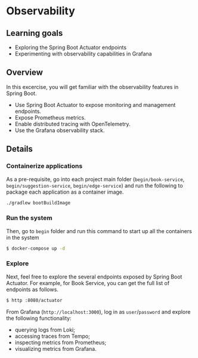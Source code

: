 # Observability

## Learning goals

* Exploring the Spring Boot Actuator endpoints
* Experimenting with observability capabilities in Grafana

## Overview

In this excercise, you will get familiar with the observability features in Spring Boot.

* Use Spring Boot Actuator to expose monitoring and management endpoints.
* Expose Prometheus metrics.
* Enable distributed tracing with OpenTelemetry.
* Use the Grafana observability stack.

## Details

### Containerize applications

As a pre-requisite, go into each project main folder (`begin/book-service`, `begin/suggestion-service`,
`begin/edge-service`) and run the following to package each application as a container image.

```bash
./gradlew bootBuildImage
```

### Run the system

Then, go to `begin` folder and run this command to start up all the containers in the system

```bash
$ docker-compose up -d
```

### Explore

Next, feel free to explore the several endpoints exposed by Spring Boot Actuator. For example, for Book Service, you can get the full list of
endpoints as follows.

```bash
$ http :8080/actuator
```

From Grafana (`http://localhost:3000`), log in as `user`/`password` and explore the following functionality:

* querying logs from Loki;
* accessing traces from Tempo;
* inspecting metrics from Prometheus;
* visualizing metrics from Grafana.

